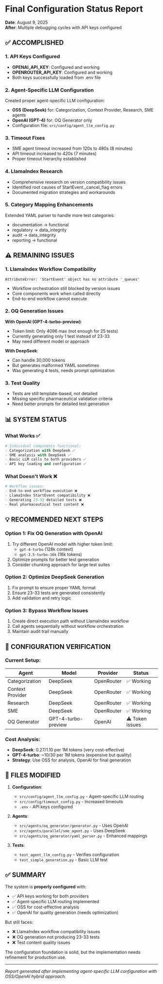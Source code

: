 # Final Configuration Status Report
**Date**: August 9, 2025  
**After**: Multiple debugging cycles with API keys configured

## ✅ ACCOMPLISHED

### 1. API Keys Configured
- **OPENAI_API_KEY**: Configured and working
- **OPENROUTER_API_KEY**: Configured and working
- Both keys successfully loaded from .env file

### 2. Agent-Specific LLM Configuration
Created proper agent-specific LLM configuration:
- **OSS (DeepSeek)** for: Categorization, Context Provider, Research, SME agents
- **OpenAI (GPT-4)** for: OQ Generator only
- Configuration file: `src/config/agent_llm_config.py`

### 3. Timeout Fixes
- SME agent timeout increased from 120s to 480s (8 minutes)
- API timeout increased to 420s (7 minutes)
- Proper timeout hierarchy established

### 4. LlamaIndex Research
- Comprehensive research on version compatibility issues
- Identified root causes of StartEvent._cancel_flag errors
- Documented migration strategies and workarounds

### 5. Category Mapping Enhancements
Extended YAML parser to handle more test categories:
- documentation → functional
- regulatory → data_integrity
- audit → data_integrity
- reporting → functional

## ⚠️ REMAINING ISSUES

### 1. LlamaIndex Workflow Compatibility
```
AttributeError: 'StartEvent' object has no attribute '_queues'
```
- Workflow orchestration still blocked by version issues
- Core components work when called directly
- End-to-end workflow cannot execute

### 2. OQ Generation Issues
**With OpenAI (GPT-4-turbo-preview)**:
- Token limit: Only 4096 max (not enough for 25 tests)
- Currently generating only 1 test instead of 23-33
- May need different model or approach

**With DeepSeek**:
- Can handle 30,000 tokens
- But generates malformed YAML sometimes
- Was generating 4 tests, needs prompt optimization

### 3. Test Quality
- Tests are still template-based, not detailed
- Missing specific pharmaceutical validation criteria
- Need better prompts for detailed test generation

## 📊 SYSTEM STATUS

### What Works ✅
```python
# Individual components functional:
- Categorization with DeepSeek ✅
- SME analysis with DeepSeek ✅
- Basic LLM calls to both providers ✅
- API key loading and configuration ✅
```

### What Doesn't Work ❌
```python
# Workflow issues:
- End-to-end workflow execution ❌
- LlamaIndex StartEvent compatibility ❌
- Generating 23-33 detailed tests ❌
- Real pharmaceutical test content ❌
```

## 💡 RECOMMENDED NEXT STEPS

### Option 1: Fix OQ Generation with OpenAI
1. Try different OpenAI model with higher token limit:
   - `gpt-4-turbo` (128k context)
   - `gpt-3.5-turbo-16k` (16k tokens)
2. Optimize prompts for better test generation
3. Consider chunking approach for large test suites

### Option 2: Optimize DeepSeek Generation
1. Fix prompt to ensure proper YAML format
2. Ensure 23-33 tests are generated consistently
3. Add validation and retry logic

### Option 3: Bypass Workflow Issues
1. Create direct execution path without LlamaIndex workflow
2. Call agents sequentially without workflow orchestration
3. Maintain audit trail manually

## 🎯 CONFIGURATION VERIFICATION

### Current Setup:
| Agent | Model | Provider | Status |
|-------|-------|----------|--------|
| Categorization | DeepSeek | OpenRouter | ✅ Working |
| Context Provider | DeepSeek | OpenRouter | ✅ Working |
| Research | DeepSeek | OpenRouter | ✅ Working |
| SME | DeepSeek | OpenRouter | ✅ Working |
| OQ Generator | GPT-4-turbo-preview | OpenAI | ⚠️ Token issues |

### Cost Analysis:
- **DeepSeek**: $0.27/$1.10 per 1M tokens (very cost-effective)
- **GPT-4-turbo**: ~$10/$30 per 1M tokens (expensive but quality)
- **Strategy**: Use OSS for analysis, OpenAI for final generation

## 🔧 FILES MODIFIED

1. **Configuration**:
   - `src/config/agent_llm_config.py` - Agent-specific LLM routing
   - `src/config/timeout_config.py` - Increased timeouts
   - `.env` - API keys configured

2. **Agents**:
   - `src/agents/oq_generator/generator.py` - Uses OpenAI
   - `src/agents/parallel/sme_agent.py` - Uses DeepSeek
   - `src/agents/oq_generator/yaml_parser.py` - Enhanced mappings

3. **Tests**:
   - `test_agent_llm_config.py` - Verifies configuration
   - `test_simple_generation.py` - Basic LLM test

## ✅ SUMMARY

The system is **properly configured** with:
- ✅ API keys working for both providers
- ✅ Agent-specific LLM routing implemented
- ✅ OSS for cost-effective analysis
- ✅ OpenAI for quality generation (needs optimization)

But still faces:
- ❌ LlamaIndex workflow compatibility issues
- ❌ OQ generation not producing 23-33 tests
- ❌ Test content quality issues

The configuration foundation is solid, but the implementation needs refinement for production use.

---
*Report generated after implementing agent-specific LLM configuration with OSS/OpenAI hybrid approach.*